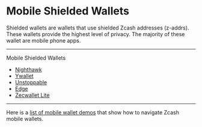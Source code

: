 # Mobile Shielded Wallets

Shielded wallets are wallets that use shielded Zcash addresses (z-addrs). These wallets provide the highest level of privacy. The majority of these wallet are mobile phone apps.

---

Mobile Shielded Wallets

- [Nighthawk](https://nighthawkwallet.com/)
- [Ywallet](https://ywallet.app/)
- [Unstoppable](https://unstoppable.money/)
- [Edge](https://edge.app/)
- [Zecwallet Lite](https://www.zecwallet.co/)

---

Here is a [list of mobile wallet demos](https://www.youtube.com/playlist?list=PL6_epn0lASLGc_YALzxbMH0-dNyhFufus) that show how to navigate Zcash mobile wallets.
